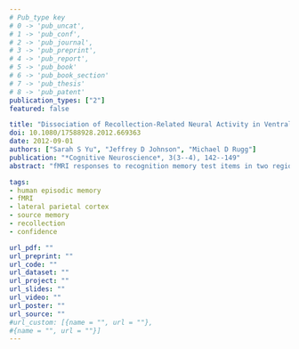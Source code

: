 ```yaml
---
# Pub_type key
# 0 -> 'pub_uncat',
# 1 -> 'pub_conf',
# 2 -> 'pub_journal',
# 3 -> 'pub_preprint',
# 4 -> 'pub_report',
# 5 -> 'pub_book'
# 6 -> 'pub_book_section'
# 7 -> 'pub_thesis'
# 8 -> 'pub_patent'
publication_types: ["2"]
featured: false

title: "Dissociation of Recollection-Related Neural Activity in Ventral Lateral Parietal Cortex"
doi: 10.1080/17588928.2012.669363
date: 2012-09-01
authors: ["Sarah S Yu", "Jeffrey D Johnson", "Michael D Rugg"]
publication: "*Cognitive Neuroscience*, 3(3--4), 142--149"
abstract: "fMRI responses to recognition memory test items in two regions of ventral lateral parietal cortex-the angular gyrus and temporo-parietal junction (TPJ)-are enhanced when recognition is accompanied by recollection. According to the 'episodic buffer' hypothesis, ventral parietal recollection effects reflect processes involved in maintaining or representing recollected information. According to the 'attention to memory' hypothesis, however, the effects reflect attentional re-orienting to the products of recollection. The present experiment addressed the question whether these operations map on to the angular gyrus and TPJ, respectively. Subjects were scanned during a memory test that required a Remember/Know/New and a source memory judgment, allowing recollected items to be segregated by amount of contextual information recollected. Angular gyrus activity tracked amount of recollected information, whereas activity in the TPJ was enhanced for items endorsed as recollected, but was insensitive to amount of information recollected. Thus, the two regions likely support functionally dissociable processes."

tags: 
- human episodic memory
- fMRI
- lateral parietal cortex
- source memory
- recollection
- confidence

url_pdf: ""
url_preprint: ""
url_code: ""
url_dataset: ""
url_project: ""
url_slides: ""
url_video: ""
url_poster: ""
url_source: ""
#url_custom: [{name = "", url = ""},
#{name = "", url = ""}]
---
```


